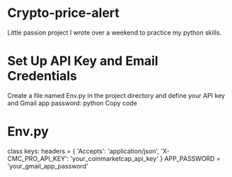 # Crypto-price-alert

Little passion project I wrote over a weekend to practice my python skills.

# Set Up API Key and Email Credentials
Create a file named Env.py in the project directory and define your API key and Gmail app password:
python
Copy code
# Env.py
class keys:
    headers = {
        'Accepts': 'application/json',
        'X-CMC_PRO_API_KEY': 'your_coinmarketcap_api_key'
    }
    APP_PASSWORD = 'your_gmail_app_password'
